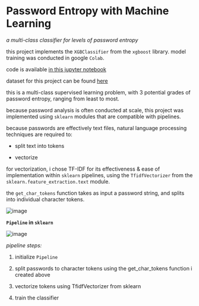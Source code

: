 # Password Entropy with Machine Learning

*a multi-class classifier for levels of password entropy*

this project implements the `XGBClassifier` from the `xgboost` library. model training was conducted in google `Colab`.

code is available [in this jupyter notebook](https://github.com/disesdi/password_entropy_with_machine_learning/blob/fd6708a7c33b39284cbc0a8a1269058d009b6c5f/assessing_password_security_with_machine_learning.ipynb)

dataset for this project can be found [here](https://github.com/disesdi/password_entropy_with_machine_learning/blob/fd6708a7c33b39284cbc0a8a1269058d009b6c5f/passwordDataset.csv)

this is a multi-class supervised learning problem, with 3 potential grades of password entropy, ranging from least to most.

because password analysis is often conducted at scale, this project was implemented using `sklearn` modules that are compatible with pipelines.

because passwords are effectively text files, natural language processing techniques are required to:

* split text into tokens

* vectorize

for vectorization, i chose TF-IDF for its effectiveness & ease of implementation within `sklearn` pipelines, using the `TfidfVectorizer` from the `sklearn.feature_extraction.text` module.

the `get_char_tokens` function takes as input a password string, and splits into individual character tokens.

![image](https://user-images.githubusercontent.com/110150470/211313312-fa4527a4-72a5-46f9-8ac1-74dae49703fe.png)

**`Pipeline` in `sklearn`**

![image](https://user-images.githubusercontent.com/110150470/211313519-4eb9a750-8796-4e0c-bb44-8b4be48a364d.png)

*pipeline steps:*

1. initialize `Pipeline`

2. split passwords to character tokens using the get_char_tokens function i created above

3. vectorize tokens using TfidfVectorizer from sklearn

4. train the classifier

